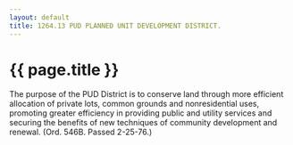 ```yaml
---
layout: default 
title: 1264.13 PUD PLANNED UNIT DEVELOPMENT DISTRICT.
---
```


{{ page.title }}
================

The purpose of the PUD District is to conserve land through more
efficient allocation of private lots, common grounds and nonresidential
uses, promoting greater efficiency in providing public and utility
services and securing the benefits of new techniques of community
development and renewal. (Ord. 546B. Passed 2-25-76.)

